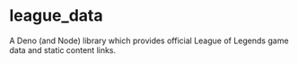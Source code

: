 # league_data
A Deno (and Node) library which provides official League of Legends game data and static content links.

